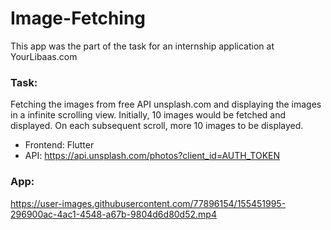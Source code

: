 # Image-Fetching
This app was the part of the task for an internship application at YourLibaas.com
### Task: 
Fetching the images from free API unsplash.com and displaying the images in a infinite scrolling view. Initially, 10 images would be fetched and displayed. On each subsequent scroll, more 10 images to be displayed. 

- Frontend: Flutter
- API: https://api.unsplash.com/photos?client_id=AUTH_TOKEN 

### App:

https://user-images.githubusercontent.com/77896154/155451995-296900ac-4ac1-4548-a67b-9804d6d80d52.mp4

